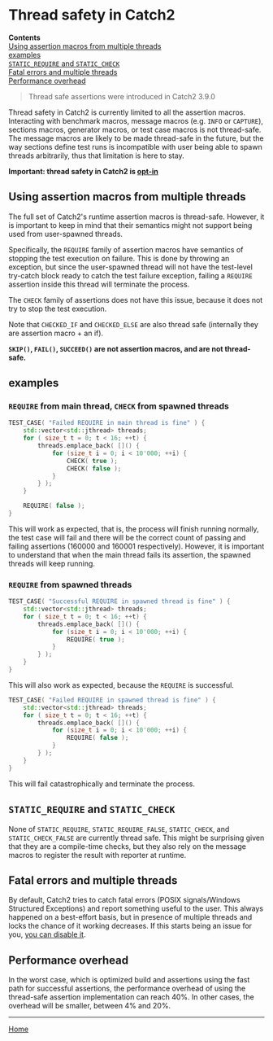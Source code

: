 <a id="top"></a>
# Thread safety in Catch2

**Contents**<br>
[Using assertion macros from multiple threads](#using-assertion-macros-from-multiple-threads)<br>
[examples](#examples)<br>
[`STATIC_REQUIRE` and `STATIC_CHECK`](#static_require-and-static_check)<br>
[Fatal errors and multiple threads](#fatal-errors-and-multiple-threads)<br>
[Performance overhead](#performance-overhead)<br>

> Thread safe assertions were introduced in Catch2 3.9.0

Thread safety in Catch2 is currently limited to all the assertion macros.
Interacting with benchmark macros, message macros (e.g. `INFO` or `CAPTURE`),
sections macros, generator macros, or test case macros is not thread-safe.
The message macros are likely to be made thread-safe in the future, but
the way sections define test runs is incompatible with user being able
to spawn threads arbitrarily, thus that limitation is here to stay.

**Important: thread safety in Catch2 is [opt-in](configuration.md#experimental-thread-safety)**


## Using assertion macros from multiple threads

The full set of Catch2's runtime assertion macros is thread-safe. However,
it is important to keep in mind that their semantics might not support
being used from user-spawned threads.

Specifically, the `REQUIRE` family of assertion macros have semantics
of stopping the test execution on failure. This is done by throwing
an exception, but since the user-spawned thread will not have the test-level
try-catch block ready to catch the test failure exception, failing a
`REQUIRE` assertion inside this thread will terminate the process.

The `CHECK` family of assertions does not have this issue, because it
does not try to stop the test execution.

Note that `CHECKED_IF` and `CHECKED_ELSE` are also thread safe (internally
they are assertion macro + an if).

**`SKIP()`, `FAIL()`, `SUCCEED()` are not assertion macros, and are not
thread-safe.**


## examples

### `REQUIRE` from main thread, `CHECK` from spawned threads

```cpp
TEST_CASE( "Failed REQUIRE in main thread is fine" ) {
    std::vector<std::jthread> threads;
    for ( size_t t = 0; t < 16; ++t) {
        threads.emplace_back( []() {
            for (size_t i = 0; i < 10'000; ++i) {
                CHECK( true );
                CHECK( false );
            }
        } );
    }

    REQUIRE( false );
}
```
This will work as expected, that is, the process will finish running
normally, the test case will fail and there will be the correct count of
passing and failing assertions (160000 and 160001 respectively). However,
it is important to understand that when the main thread fails its assertion,
the spawned threads will keep running.


### `REQUIRE` from spawned threads

```cpp
TEST_CASE( "Successful REQUIRE in spawned thread is fine" ) {
    std::vector<std::jthread> threads;
    for ( size_t t = 0; t < 16; ++t) {
        threads.emplace_back( []() {
            for (size_t i = 0; i < 10'000; ++i) {
                REQUIRE( true );
            }
        } );
    }
}
```
This will also work as expected, because the `REQUIRE` is successful.

```cpp
TEST_CASE( "Failed REQUIRE in spawned thread is fine" ) {
    std::vector<std::jthread> threads;
    for ( size_t t = 0; t < 16; ++t) {
        threads.emplace_back( []() {
            for (size_t i = 0; i < 10'000; ++i) {
                REQUIRE( false );
            }
        } );
    }
}
```
This will fail catastrophically and terminate the process.


## `STATIC_REQUIRE` and `STATIC_CHECK`

None of `STATIC_REQUIRE`, `STATIC_REQUIRE_FALSE`, `STATIC_CHECK`, and
`STATIC_CHECK_FALSE` are currently thread safe. This might be surprising
given that they are a compile-time checks, but they also rely on the
message macros to register the result with reporter at runtime.


## Fatal errors and multiple threads

By default, Catch2 tries to catch fatal errors (POSIX signals/Windows
Structured Exceptions) and report something useful to the user. This
always happened on a best-effort basis, but in presence of multiple
threads and locks the chance of it working decreases. If this starts
being an issue for you, [you can disable it](configuration.md#other-toggles).


## Performance overhead

In the worst case, which is optimized build and assertions using the
fast path for successful assertions, the performance overhead of using
the thread-safe assertion implementation can reach 40%. In other cases,
the overhead will be smaller, between 4% and 20%.



---

[Home](Readme.md#top)
